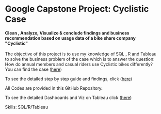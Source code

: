 # Google Capstone Project: Cyclistic Case
#### Clean , Analyze, Visualize & conclude findings and business recommendation based on usage data of a bike share company "Cyclistic"
The objective of this project is to use my knowledge of SQL , R and Tableau to solve the business problem of the case which is to answer the question: How do annual members and casual riders use Cyclistic bikes differently?
You can find the case ([here](https://drive.google.com/file/d/1-6a4CHEtuF88Lxxebni4aRVlFC4ooUED/view?usp=drive_link))

To see the detailed step by step guide and findings, click ([here](https://medium.com/@mukitxfc/google-capstone-project-cyclist-case-study-017143b5b0b9))

All Codes are provided in this GitHub Repository.

To see the detailed Dashboards and Viz on Tableau click ([here](https://public.tableau.com/app/profile/mukit.hyder/viz/working_16916494642590/CompleteAnalysisDashboard))

Skills: SQL/R/Tableau
